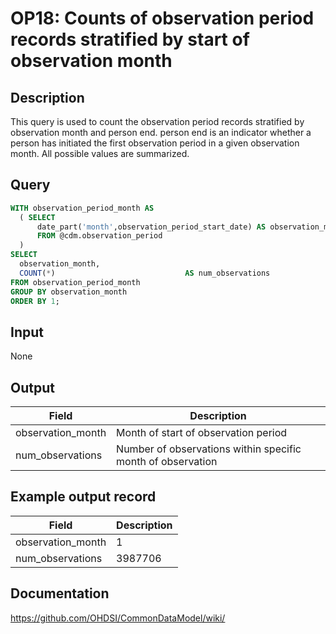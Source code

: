 <!---
Group:observation period
Name:OP18 Counts of observation period records stratified by start of observation month
Author:Patrick Ryan
CDM Version: 5.3
-->

# OP18: Counts of observation period records stratified by start of observation month

## Description
This query is used to count the observation period records stratified by observation month and person end. person end is an indicator whether a person has initiated the first observation period in a given observation month. All possible values are summarized.

## Query
```sql
WITH observation_period_month AS
  ( SELECT
      date_part('month',observation_period_start_date) AS observation_month
      FROM @cdm.observation_period
  )
SELECT
  observation_month,
  COUNT(*)                             AS num_observations
FROM observation_period_month
GROUP BY observation_month
ORDER BY 1;
```

## Input

None

## Output

| Field |  Description |
| --- | --- |
| observation_month | Month of start of observation period |
| num_observations | Number of observations within specific month of observation |

## Example output record

|  Field |  Description |
| --- | --- |
| observation_month |  1 |
| num_observations |  3987706 |

## Documentation
https://github.com/OHDSI/CommonDataModel/wiki/
